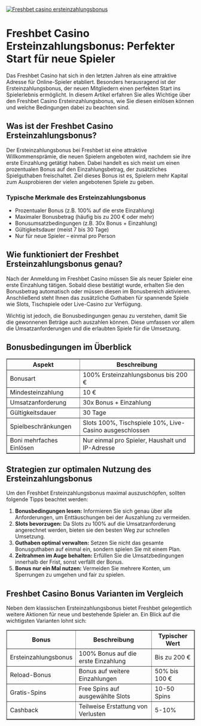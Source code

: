 [![Freshbet casino ersteinzahlungsbonus](https://123-caf.pages.dev/gitsignup.png)](https://vrmoo.ru/Bt82HjjY)

<h1>Freshbet Casino Ersteinzahlungsbonus: Perfekter Start für neue Spieler</h1>  <p>Das Freshbet Casino hat sich in den letzten Jahren als eine attraktive Adresse für Online-Spieler etabliert. Besonders herausragend ist der Ersteinzahlungsbonus, der neuen Mitgliedern einen perfekten Start ins Spielerlebnis ermöglicht. In diesem Artikel erfahren Sie alles Wichtige über den Freshbet Casino Ersteinzahlungsbonus, wie Sie diesen einlösen können und welche Bedingungen dabei zu beachten sind.</p>  <h2>Was ist der Freshbet Casino Ersteinzahlungsbonus?</h2>  <p>Der Ersteinzahlungsbonus bei Freshbet ist eine attraktive Willkommensprämie, die neuen Spielern angeboten wird, nachdem sie ihre erste Einzahlung getätigt haben. Dabei handelt es sich meist um einen prozentualen Bonus auf den Einzahlungsbetrag, der zusätzliches Spielguthaben freischaltet. Ziel dieses Bonus ist es, Spielern mehr Kapital zum Ausprobieren der vielen angebotenen Spiele zu geben.</p>  <h3>Typische Merkmale des Ersteinzahlungsbonus</h3>  <ul>   <li>Prozentualer Bonus (z.B. 100% auf die erste Einzahlung)</li>   <li>Maximaler Bonusbetrag (häufig bis zu 200 € oder mehr)</li>   <li>Bonusumsatzbedingungen (z.B. 30x Bonus + Einzahlung)</li>   <li>Gültigkeitsdauer (meist 7 bis 30 Tage)</li>   <li>Nur für neue Spieler – einmal pro Person</li> </ul>  <h2>Wie funktioniert der Freshbet Ersteinzahlungsbonus genau?</h2>  <p>Nach der Anmeldung im Freshbet Casino müssen Sie als neuer Spieler eine erste Einzahlung tätigen. Sobald diese bestätigt wurde, erhalten Sie den Bonusbetrag automatisch oder müssen diesen im Bonusbereich aktivieren. Anschließend steht Ihnen das zusätzliche Guthaben für spannende Spiele wie Slots, Tischspiele oder Live-Casino zur Verfügung.</p>  <p>Wichtig ist jedoch, die Bonusbedingungen genau zu verstehen, damit Sie die gewonnenen Beträge auch auszahlen können. Diese umfassen vor allem die Umsatzanforderungen und die erlaubten Spiele für die Umsetzung.</p>  <h2>Bonusbedingungen im Überblick</h2>  <table border="1" cellpadding="8" cellspacing="0">   <thead>     <tr>       <th>Aspekt</th>       <th>Beschreibung</th>     </tr>   </thead>   <tbody>     <tr>       <td>Bonusart</td>       <td>100% Ersteinzahlungsbonus bis 200 €</td>     </tr>     <tr>       <td>Mindesteinzahlung</td>       <td>10 €</td>     </tr>     <tr>       <td>Umsatzanforderung</td>       <td>30x Bonus + Einzahlung</td>     </tr>     <tr>       <td>Gültigkeitsdauer</td>       <td>30 Tage</td>     </tr>     <tr>       <td>Spielbeschränkungen</td>       <td>Slots 100%, Tischspiele 10%, Live-Casino ausgeschlossen</td>     </tr>     <tr>       <td>Boni mehrfaches Einlösen</td>       <td>Nur einmal pro Spieler, Haushalt und IP-Adresse</td>     </tr>   </tbody> </table>  <h2>Strategien zur optimalen Nutzung des Ersteinzahlungsbonus</h2>  <p>Um den Freshbet Ersteinzahlungsbonus maximal auszuschöpfen, sollten folgende Tipps beachtet werden:</p>  <ol>   <li><strong>Bonusbedingungen lesen:</strong> Informieren Sie sich genau über alle Anforderungen, um Enttäuschungen bei der Auszahlung zu vermeiden.</li>   <li><strong>Slots bevorzugen:</strong> Da Slots zu 100% auf die Umsatzanforderung angerechnet werden, bieten sie den besten Weg zur schnellen Umsetzung.</li>   <li><strong>Guthaben optimal verwalten:</strong> Setzen Sie nicht das gesamte Bonusguthaben auf einmal ein, sondern spielen Sie mit einem Plan.</li>   <li><strong>Zeitrahmen im Auge behalten:</strong> Erfüllen Sie die Umsatzbedingungen innerhalb der Frist, sonst verfällt der Bonus.</li>   <li><strong>Bonus nur ein Mal nutzen:</strong> Vermeiden Sie mehrere Konten, um Sperrungen zu umgehen und fair zu spielen.</li> </ol>  <h2>Freshbet Casino Bonus Varianten im Vergleich</h2>  <p>Neben dem klassischen Ersteinzahlungsbonus bietet Freshbet gelegentlich weitere Aktionen für neue und bestehende Spieler an. Ein Blick auf die wichtigsten Varianten lohnt sich:</p>  <table border="1" cellpadding="8" cellspacing="0">   <thead>     <tr>       <th>Bonus</th>       <th>Beschreibung</th>       <th>Typischer Wert</th>     </tr>   </thead>   <tbody>     <tr>       <td>Ersteinzahlungsbonus</td>       <td>100% Bonus auf die erste Einzahlung</td>       <td>Bis zu 200 €</td>     </tr>     <tr>       <td>Reload-Bonus</td>       <td>Bonus auf weitere Einzahlungen</td>       <td>50% bis 100 €</td>     </tr>     <tr>       <td>Gratis-Spins</td>       <td>Free Spins auf ausgewählte Slots</td>       <td>10-50 Spins</td>     </tr>     <tr>       <td>Cashback</td>       <td>Teilweise Erstattung von Verlusten</td>       <td>5-10%</td>     </tr>   </tbody> </table>